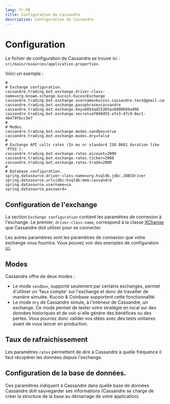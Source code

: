 ```yaml
---
lang: fr-FR
title: Configuration de Cassandre
description: Configuration de Cassandre
---
```


# Configuration

Le fichier de configuration de Cassandre se trouve ici : `src/main/resources/application.properties`.

Voici un exemple :

```properties
#
# Exchange configuration.
cassandre.trading.bot.exchange.driver-class-name=org.knowm.xchange.kucoin.KucoinExchange
cassandre.trading.bot.exchange.username=kucoin.cassandre.test@gmail.com
cassandre.trading.bot.exchange.passphrase=cassandre
cassandre.trading.bot.exchange.key=6054ad25365ac6000689a998
cassandre.trading.bot.exchange.secret=af080d55-afe3-47c9-8ec1-4b479fbcc5e7
#
# Modes.
cassandre.trading.bot.exchange.modes.sandbox=true
cassandre.trading.bot.exchange.modes.dry=false
#
# Exchange API calls rates (In ms or standard ISO 8601 duration like 'PT5S').
cassandre.trading.bot.exchange.rates.account=2000
cassandre.trading.bot.exchange.rates.ticker=2000
cassandre.trading.bot.exchange.rates.trade=2000
#
# Database configuration.
spring.datasource.driver-class-name=org.hsqldb.jdbc.JDBCDriver
spring.datasource.url=jdbc:hsqldb:mem:cassandre
spring.datasource.username=sa
spring.datasource.password=
```

## Configuration de l'exchange

La section `Exchange configuration` contient les paramètres de connexion à l'exchange. Le premier, `driver-class-name`,
correspond à la classe [XChange](https://github.com/knowm/XChange) que Cassandre doit utiliser pour se connecter.

Les autres paramètres sont les paramètres de connexion que votre exchange vous fournira. Vous pouvez voir des exemples
de configuration [ici](../guides/configuration/exchange-connection-configuration).

## Modes

Cassandre offre de deux modes :

* Le mode `sandbox`, supporté seulement par certains exchanges, permet d'utiliser un 'faux compte' sur l'exchange et
  donc de travailler de manière simulée. Kucoin & Coinbase supportent cette fonctionnalité.
* Le mode `dry` de Cassandre simule, à l'intérieur de Cassandre, un exchange. Ce mode permet de tester votre stratégie
  en local sur des données historiques et de voir si elle génère des bénéfices ou des pertes. Vous pourrez donc valider
  vos idées avec des tests unitaires avant de vous lancer en production.

## Taux de rafraichissement

Les paramètres `rates` permettent de dire à Cassandre à quelle fréquence il faut récupérer les données depuis
l'exchange.

## Configuration de la base de données.

Ces paramètres indiquent à Cassandre dans quelle base de données Cassandre doit sauvegarder ses informations (Cassandre
se charge de créer la structure de la base au démarrage de votre application).
